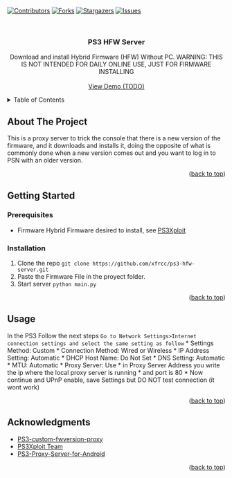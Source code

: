 [![Contributors][contributors-shield]][contributors-url]
[![Forks][forks-shield]][forks-url]
[![Stargazers][stars-shield]][stars-url]
[![Issues][issues-shield]][issues-url]


<br />
<div align="center">
<h3 align="center">PS3 HFW Server</h3>
  <p align="center">
    Download and install Hybrid Firmware (HFW) Without PC.
    WARNING: THIS IS NOT INTENDED FOR DAILY ONLINE USE, JUST FOR FIRMWARE INSTALLING
    <br />
    <br />
    <a href="https://github.com/xfrcc/ps3-hfw-server">View Demo (TODO)</a>
  </p>
</div>



<!-- TABLE OF CONTENTS -->
<details>
  <summary>Table of Contents</summary>
  <ol>
    <li>
      <a href="#about-the-project">About The Project</a>
    </li>
    <li>
      <a href="#getting-started">Getting Started</a>
      <ul>
        <li><a href="#prerequisites">Prerequisites</a></li>
        <li><a href="#installation">Installation</a></li>
      </ul>
    </li>
    <li><a href="#usage">Usage</a></li>
    <li><a href="#acknowledgments">Acknowledgments</a></li>
  </ol>
</details>



<!-- ABOUT THE PROJECT -->
## About The Project

This is a proxy server to trick the console that there is a new version of the firmware, and it downloads and installs it, doing the opposite of what is commonly done when a new version comes out and you want to log in to PSN with an older version.

<p align="right">(<a href="#top">back to top</a>)</p>


<!-- GETTING STARTED -->
## Getting Started

### Prerequisites
* Firmware
  Hybrid Firmware desired to install, see [PS3Xploit](https://ps3xploit.com)

### Installation

1. Clone the repo
   ```git clone https://github.com/xfrcc/ps3-hfw-server.git```
2. Paste the Firmware File in the proyect folder.
3. Start server
   ```python main.py```
<p align="right">(<a href="#top">back to top</a>)</p>

<!-- USAGE EXAMPLES -->
## Usage

In the PS3 Follow the next steps
    ```Go to Network Settings>Internet connection settings and select the same setting as follow```
    * Settings Method: Custom
    * Connection Method: Wired or Wireless
    * IP Address Setting: Automatic
    * DHCP Host Name: Do Not Set
    * DNS Setting: Automatic
    * MTU: Automatic
    * Proxy Server: Use
    * in Proxy Server Address you write the ip where the local proxy server is running
    * and port is 80
    * Now continue and UPnP enable, save Settings but DO NOT test connection (it wont work)

<p align="right">(<a href="#top">back to top</a>)</p>

<!-- ACKNOWLEDGMENTS -->
## Acknowledgments

* [PS3-custom-fwversion-proxy](https://github.com/Mte90/PS3-custom-fwversion-proxy)
* [PS3Xploit Team](https://ps3xploit.com)
* [PS3-Proxy-Server-for-Android](https://github.com/DADi590/PS3-Proxy-Server-for-Android)


<p align="right">(<a href="#top">back to top</a>)</p>



<!-- MARKDOWN LINKS & IMAGES -->
<!-- https://www.markdownguide.org/basic-syntax/#reference-style-links -->
[contributors-shield]: https://img.shields.io/github/contributors/xfrcc/ps3-hfw-server.svg?style=for-the-badge
[contributors-url]: https://github.com/xfrcc/ps3-hfw-server/graphs/contributors
[forks-shield]: https://img.shields.io/github/forks/xfrcc/ps3-hfw-server.svg?style=for-the-badge
[forks-url]: https://github.com/xfrcc/ps3-hfw-server/network/members
[stars-shield]: https://img.shields.io/github/stars/xfrcc/ps3-hfw-server.svg?style=for-the-badge
[stars-url]: https://github.com/xfrcc/ps3-hfw-server/stargazers
[issues-shield]: https://img.shields.io/github/issues/xfrcc/ps3-hfw-server.svg?style=for-the-badge
[issues-url]: https://github.com/xfrcc/ps3-hfw-server/issues

